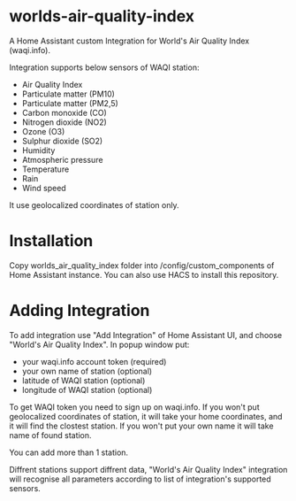 # worlds-air-quality-index

A Home Assistant custom Integration for World's Air Quality Index (waqi.info).

Integration supports below sensors of WAQI station:

- Air Quality Index
- Particulate matter (PM10)
- Particulate matter (PM2,5)
- Carbon monoxide (CO)
- Nitrogen dioxide (NO2)
- Ozone (O3)
- Sulphur dioxide (SO2)
- Humidity
- Atmospheric pressure
- Temperature
- Rain
- Wind speed

It use geolocalized coordinates of station only.

# Installation

Copy worlds_air_quality_index folder into /config/custom_components of Home Assistant instance.
You can also use HACS to install this repository.

# Adding Integration

To add integration use "Add Integration" of Home Assistant UI, and choose "World's Air Quality Index".
In popup window put:

- your waqi.info account token (required)
- your own name of station (optional)
- latitude of WAQI station (optional)
- longitude of WAQI station (optional)

To get WAQI token you need to sign up on waqi.info.
If you won't put geolocalized coordinates of station, it will take your home coordinates, and it will find the clostest station.
If you won't put your own name it will take name of found station.

You can add more than 1 station.

Diffrent stations support diffrent data, "World's Air Quality Index" integration will recognise all parameters according to list of integration's supported sensors.
